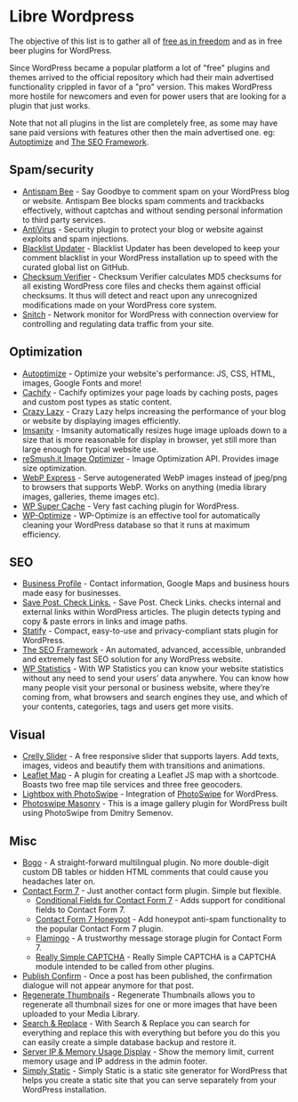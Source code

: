 # Libre Wordpress
The objective of this list is to gather all of [free as in freedom](https://www.gnu.org/philosophy/free-sw.html) and as in free beer plugins for WordPress.

Since WordPress became a popular platform a lot of "free" plugins and themes arrived to the official repository which had their main advertised functionality crippled in favor of a "pro" version. This makes WordPress more hostile for newcomers and even for power users that are looking for a plugin that just works.

Note that not all plugins in the list are completely free, as some may have sane paid versions with features other then the main advertised one. eg: [Autoptimize](https://autoptimize.com/) and [The SEO Framework](https://theseoframework.com/).

## Spam/security
* [Antispam Bee](https://wordpress.org/plugins/antispam-bee/) - Say Goodbye to comment spam on your WordPress blog or website. Antispam Bee blocks spam comments and trackbacks effectively, without captchas and without sending personal information to third party services.
* [AntiVirus](https://wordpress.org/plugins/antivirus/) - Security plugin to protect your blog or website against exploits and spam injections.
* [Blacklist Updater](https://wordpress.org/plugins/blacklist-updater/) - Blacklist Updater has been developed to keep your comment blacklist in your WordPress installation up to speed with the curated global list on GitHub. 
* [Checksum Verifier](https://wordpress.org/plugins/checksum-verifier/) - Checksum Verifier calculates MD5 checksums for all existing WordPress core files and checks them against official checksums. It thus will detect and react upon any unrecognized modifications made on your WordPress core system.
* [Snitch](https://wordpress.org/plugins/snitch/) - Network monitor for WordPress with connection overview for controlling and regulating data traffic from your site.

## Optimization
* [Autoptimize](https://wordpress.org/plugins/autoptimize/) - Optimize your website's performance: JS, CSS, HTML, images, Google Fonts and more!
* [Cachify](https://wordpress.org/plugins/cachify/) - Cachify optimizes your page loads by caching posts, pages and custom post types as static content.
* [Crazy Lazy](https://wordpress.org/plugins/crazy-lazy/) - Crazy Lazy helps increasing the performance of your blog or website by displaying images efficiently.
* [Imsanity](https://wordpress.org/plugins/imsanity/) - Imsanity automatically resizes huge image uploads down to a size that is more reasonable for display in browser, yet still more than large enough for typical website use.
* [reSmush.it Image Optimizer](https://wordpress.org/plugins/resmushit-image-optimizer/) - Image Optimization API. Provides image size optimization.
* [WebP Express](https://wordpress.org/plugins/webp-express/) - Serve autogenerated WebP images instead of jpeg/png to browsers that supports WebP. Works on anything (media library images, galleries, theme images etc).
* [WP Super Cache](https://wordpress.org/plugins/wp-super-cache/) - Very fast caching plugin for WordPress.
* [WP-Optimize](https://wordpress.org/plugins/wp-optimize/) - WP-Optimize is an effective tool for automatically cleaning your WordPress database so that it runs at maximum efficiency.

## SEO
* [Business Profile](https://wordpress.org/plugins/business-profile/) - Contact information, Google Maps and business hours made easy for businesses.
* [Save Post. Check Links.](https://wordpress.org/plugins/spcl/) - Save Post. Check Links. checks internal and external links within WordPress articles. The plugin detects typing and copy & paste errors in links and image paths.
* [Statify](https://wordpress.org/plugins/statify/) - Compact, easy-to-use and privacy-compliant stats plugin for WordPress.
* [The SEO Framework](https://wordpress.org/plugins/autodescription/) - An automated, advanced, accessible, unbranded and extremely fast SEO solution for any WordPress website.
* [WP Statistics](https://wordpress.org/plugins/wp-statistics/) - With WP Statistics you can know your website statistics without any need to send your users’ data anywhere. You can know how many people visit your personal or business website, where they’re coming from, what browsers and search engines they use, and which of your contents, categories, tags and users get more visits.

## Visual
* [Crelly Slider](https://wordpress.org/plugins/crelly-slider/) - A free responsive slider that supports layers. Add texts, images, videos and beautify them with transitions and animations.
* [Leaflet Map](https://wordpress.org/plugins/leaflet-map/) - A plugin for creating a Leaflet JS map with a shortcode. Boasts two free map tile services and three free geocoders.
* [Lightbox with PhotoSwipe](https://wordpress.org/plugins/lightbox-photoswipe/) - Integration of [PhotoSwipe](https://photoswipe.com) for WordPress.
* [Photoswipe Masonry](https://wordpress.org/plugins/photoswipe-masonry/) - This is a image gallery plugin for WordPress built using PhotoSwipe from Dmitry Semenov.

## Misc
* [Bogo](https://wordpress.org/plugins/bogo/) - A straight-forward multilingual plugin. No more double-digit custom DB tables or hidden HTML comments that could cause you headaches later on.
* [Contact Form 7](https://wordpress.org/plugins/contact-form-7/) - Just another contact form plugin. Simple but flexible.
    * [Conditional Fields for Contact Form 7](https://wordpress.org/plugins/cf7-conditional-fields/) - Adds support for conditional fields to Contact Form 7.
    * [Contact Form 7 Honeypot](https://wordpress.org/plugins/contact-form-7-honeypot/) - Add honeypot anti-spam functionality to the popular Contact Form 7 plugin.
    * [Flamingo](https://wordpress.org/plugins/flamingo/) - A trustworthy message storage plugin for Contact Form 7.
    * [Really Simple CAPTCHA](https://wordpress.org/plugins/really-simple-captcha/) - Really Simple CAPTCHA is a CAPTCHA module intended to be called from other plugins.
* [Publish Confirm](https://wordpress.org/plugins/publish-confirm/) - Once a post has been published, the confirmation dialogue will not appear anymore for that post.
* [Regenerate Thumbnails](https://wordpress.org/plugins/regenerate-thumbnails/) - Regenerate Thumbnails allows you to regenerate all thumbnail sizes for one or more images that have been uploaded to your Media Library.
* [Search & Replace](https://wordpress.org/plugins/search-and-replace/) - With Search & Replace you can search for everything and replace this with everything but before you do this you can easily create a simple database backup and restore it.
* [Server IP & Memory Usage Display](https://wordpress.org/plugins/server-ip-memory-usage/) - Show the memory limit, current memory usage and IP address in the admin footer.
* [Simply Static](https://wordpress.org/plugins/simply-static/) - Simply Static is a static site generator for WordPress that helps you create a static site that you can serve separately from your WordPress installation.
